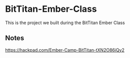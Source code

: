 # BitTitan-Ember-Class
This is the project we built during the BitTitan Ember Class

## Notes
https://hackpad.com/Ember-Camp-BitTitan-tXN2O86iQy2
